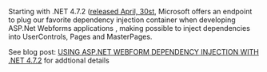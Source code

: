 Starting with .NET 4.7.2 ([released April, 30st](https://devblogs.microsoft.com/dotnet/announcing-the-net-framework-4-7-2/),
 Microsoft offers an endpoint to plug our favorite dependency injection container when developing ASP.Net Webforms applications
, making possible to inject dependencies into UserControls, Pages and MasterPages.

See blog post: [USING ASP.NET WEBFORM DEPENDENCY INJECTION WITH .NET 4.7.2](https://www.natmarchand.fr/aspnet-dependency-injection-net472/) for addtional details